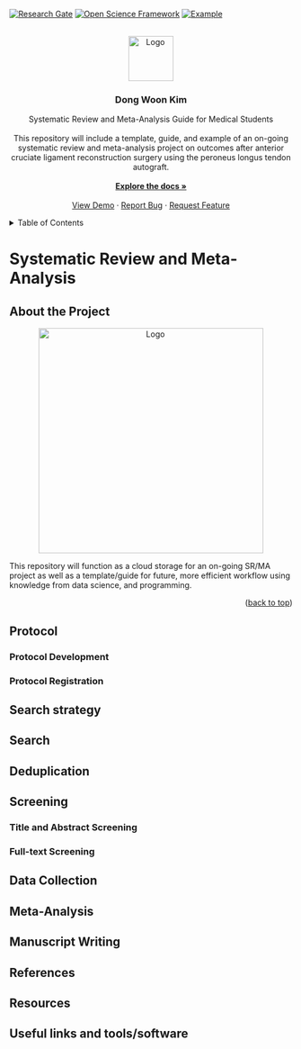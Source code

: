 <a id="readme-top"></a>
<!-- 1 PROJECT SHIELDS -->

[![Research Gate][rg-shield]][rg-url]
[![Open Science Framework][osf-shield]][osf-url]
[![Example][example-shield]][example-url]

[rg-shield]: https://img.shields.io/badge/ResearchGate-white
[rg-url]: https://www.researchgate.net/profile/Dong-Woon-Kim 
[osf-shield]: https://img.shields.io/badge/OSF-white
[osf-url]: https://osf.io/eynx9/overview
[example-shield]: https://img.shields.io/badge/Example-white
[example-url]: https://onedrive.live.com/?id=%2Fpersonal%2Ff7374ded249bf99d%2FDocuments%2Fperoneus%5Flongus%2Fsystematic%5Freview&viewid=7a6ee493%2D6972%2D4ba1%2D9588%2Db0033428390c&view=0


<!-- 2 PROJECT LOGO -->

<br />
<div align="center">
  <a href="https://dongwkim.com">
    <img src="images/logo1.png" alt="Logo" width="80" height="80">
  </a>

  <h3 align="center">Dong Woon Kim</h3>

  <p align="center">
    Systematic Review and Meta-Analysis Guide for Medical Students <br />
    <br />
    This repository will include a template, guide, and example of an on-going systematic review and meta-analysis project on outcomes after anterior cruciate ligament reconstruction surgery using the peroneus longus tendon autograft.
    <br />
    <br />
    <a href="https://github.com/dong-wkim/systematic_review"><strong>Explore the docs »</strong></a>
    <br />
    <br />
    <a href="https://github.com/dong-wkim/systematic_review">View Demo</a>
    &middot;
    <a href="https://github.com/dong-wkim/systematic_review/issues/new?labels=bug&template=bug-report---.md">Report Bug</a>
    &middot;
    <a href="https://github.com/dong-wkim/systematic_review/issues/new?labels=enhancement&template=feature-request---.md">Request Feature</a>
  </p>
</div>

<!-- 3 TABLE OF CONTENTS -->
<details>
  <summary>Table of Contents</summary>
  <ol>
    <li><a href="#about-the-project">About The Project</a></li>
    <li><a href="#roadmap">Roadmap</a></li>
    <li>
      <a href="#protocol">Protocol</a>
      <ul>
        <li><a href="#protocol-development">Protocol Development</a></li>
        <li><a href="#protocol-registration">Protocol Registration</a></li>
      </ul>
    </li>
    <li><a href="#search-strategy">Search Strategy</a></li>
    <li><a href="#search">Search</a></li>
    <li><a href="#deduplication">Deduplication</a></li>
    <li><a href="#screening">Screening</a>
      <ul>
        <li><a href="#title-and-abstract-screening">Title and Abstract Screening</a></li>
        <li><a href="#full-text-screening">Full-Text Screening</a></li>
      </ul>
    </li>
    <li><a href="#data-collection">Data Collection</a></li>
    <li><a href="#meta-analysis">Meta-Analysis</a></li>
    <li><a href="#manuscript-writing">Manuscript Writing</a></li>
  </ol>
</details>

# Systematic Review and Meta-Analysis

<!-- 4 ABOUT THE PROJECT -->
## About the Project

<div align="center">
	<a href="https://github.com/dong-wkim/systematic_review">
		<img src="images/logo3.png" alt="Logo" width="400" height="400">
	</a>
</div>

This repository will function as a cloud storage for an on-going SR/MA project as well as a template/guide for future, more efficient workflow using knowledge from data science, and programming.

<p align="right">(<a href="#readme-top">back to top</a>)</p>

## Protocol
### Protocol Development
### Protocol Registration

## Search strategy
## Search
## Deduplication
## Screening
### Title and Abstract Screening
### Full-text Screening

## Data Collection
## Meta-Analysis
## Manuscript Writing

## References
## Resources
## Useful links and tools/software

<!-- Comments/notes:







-->




